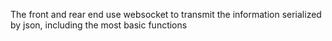 The front and rear end use websocket to transmit the information serialized by json, including the most basic functions